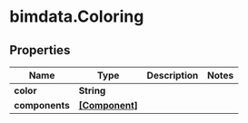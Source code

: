 # bimdata.Coloring

## Properties

Name | Type | Description | Notes
------------ | ------------- | ------------- | -------------
**color** | **String** |  | 
**components** | [**[Component]**](Component.md) |  | 


